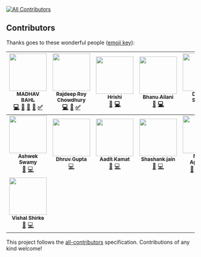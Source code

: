 [![All Contributors](https://img.shields.io/badge/all_contributors-15-orange.svg?style=flat-square)](#contributors)

## Contributors

Thanks goes to these wonderful people ([emoji key](https://github.com/kentcdodds/all-contributors#emoji-key)):

<!-- ALL-CONTRIBUTORS-LIST:START - Do not remove or modify this section -->
<!-- prettier-ignore -->
| [<img src="https://avatars2.githubusercontent.com/u/26179770?v=4" width="100px;"/><br /><sub><b>MADHAV BAHL</b></sub>](http://madhavbahl.tech/)<br />[💻](https://github.com/CodeToExpress/dailycodebase/commits?author=MadhavBahlMD "Code") [📝](#blog-MadhavBahlMD "Blogposts") [📖](https://github.com/CodeToExpress/dailycodebase/commits?author=MadhavBahlMD "Documentation") [🎨](#design-MadhavBahlMD "Design") [✅](#tutorial-MadhavBahlMD "Tutorials") | [<img src="https://avatars2.githubusercontent.com/u/32531173?v=4" width="100px;"/><br /><sub><b>Rajdeep Roy Chowdhury</b></sub>](http://www.linkedin.com/in/razdeeproychowdhury)<br />[💻](https://github.com/CodeToExpress/dailycodebase/commits?author=Razdeep "Code") [📖](https://github.com/CodeToExpress/dailycodebase/commits?author=Razdeep "Documentation") [✅](#tutorial-Razdeep "Tutorials") | [<img src="https://avatars1.githubusercontent.com/u/16208722?v=4" width="100px;"/><br /><sub><b>Hrishi</b></sub>](https://hrishi1999.github.io)<br />[📖](https://github.com/CodeToExpress/dailycodebase/commits?author=Hrishi1999 "Documentation") [💻](https://github.com/CodeToExpress/dailycodebase/commits?author=Hrishi1999 "Code") | [<img src="https://avatars1.githubusercontent.com/u/33101287?v=4" width="100px;"/><br /><sub><b>Bhanu Ailani</b></sub>](https://github.com/Bhanu0202)<br />[📖](https://github.com/CodeToExpress/dailycodebase/commits?author=Bhanu0202 "Documentation") [💻](https://github.com/CodeToExpress/dailycodebase/commits?author=Bhanu0202 "Code") | [<img src="https://avatars3.githubusercontent.com/u/35690440?v=4" width="100px;"/><br /><sub><b>Deepak Sharma</b></sub>](https://sourcerer.io/dsdsharma)<br />[📖](https://github.com/CodeToExpress/dailycodebase/commits?author=dsdsharma "Documentation") [💻](https://github.com/CodeToExpress/dailycodebase/commits?author=dsdsharma "Code") | [<img src="https://avatars2.githubusercontent.com/u/28749866?v=4" width="100px;"/><br /><sub><b>Ramanpreet Singh</b></sub>](https://github.com/Ramanpreet6262)<br />[📖](https://github.com/CodeToExpress/dailycodebase/commits?author=Ramanpreet6262 "Documentation") [💻](https://github.com/CodeToExpress/dailycodebase/commits?author=Ramanpreet6262 "Code") | [<img src="https://avatars1.githubusercontent.com/u/27620628?v=4" width="100px;"/><br /><sub><b>Anil Khatri</b></sub>](https://imkaka.github.io/)<br />[📖](https://github.com/CodeToExpress/dailycodebase/commits?author=imkaka "Documentation") [💻](https://github.com/CodeToExpress/dailycodebase/commits?author=imkaka "Code") |
| :---: | :---: | :---: | :---: | :---: | :---: | :---: |
| [<img src="https://avatars0.githubusercontent.com/u/39827514?v=4" width="100px;"/><br /><sub><b>Ashwek Swamy</b></sub>](https://github.com/ashwek)<br />[📖](https://github.com/CodeToExpress/dailycodebase/commits?author=ashwek "Documentation") [💻](https://github.com/CodeToExpress/dailycodebase/commits?author=ashwek "Code") | [<img src="https://avatars1.githubusercontent.com/u/32368107?v=4" width="100px;"/><br /><sub><b>Dhruv Gupta</b></sub>](https://github.com/dhruv-gupta14)<br />[💻](https://github.com/CodeToExpress/dailycodebase/commits?author=dhruv-gupta14 "Code") | [<img src="https://avatars0.githubusercontent.com/u/30969577?v=4" width="100px;"/><br /><sub><b>Aadit Kamat</b></sub>](https://sg.linkedin.com/in/aadit-kamat-12a5a8140)<br />[📖](https://github.com/CodeToExpress/dailycodebase/commits?author=aaditkamat "Documentation") [💻](https://github.com/CodeToExpress/dailycodebase/commits?author=aaditkamat "Code") | [<img src="https://avatars1.githubusercontent.com/u/20285786?v=4" width="100px;"/><br /><sub><b>Shashank jain</b></sub>](http://www.myshashank.tech)<br />[📖](https://github.com/CodeToExpress/dailycodebase/commits?author=Shashankjain12 "Documentation") [💻](https://github.com/CodeToExpress/dailycodebase/commits?author=Shashankjain12 "Code") | [<img src="https://avatars3.githubusercontent.com/u/22260031?v=4" width="100px;"/><br /><sub><b>Moulik Aggarwal</b></sub>](https://github.com/moulikcipherX)<br />[💬](#question-moulikcipherX "Answering Questions") [📝](#blog-moulikcipherX "Blogposts") [💻](https://github.com/CodeToExpress/dailycodebase/commits?author=moulikcipherX "Code") [📖](https://github.com/CodeToExpress/dailycodebase/commits?author=moulikcipherX "Documentation") | [<img src="https://avatars3.githubusercontent.com/u/21277179?v=4" width="100px;"/><br /><sub><b>Prateek Surana</b></sub>](http://prateeksurana.me)<br />[📖](https://github.com/CodeToExpress/dailycodebase/commits?author=prateek3255 "Documentation") [💻](https://github.com/CodeToExpress/dailycodebase/commits?author=prateek3255 "Code") | [<img src="https://avatars2.githubusercontent.com/u/43927436?v=4" width="100px;"/><br /><sub><b>shivank86</b></sub>](https://github.com/shivank86)<br />[💻](https://github.com/CodeToExpress/dailycodebase/commits?author=shivank86 "Code") |
| [<img src="https://avatars2.githubusercontent.com/u/25405726?v=4" width="100px;"/><br /><sub><b>Vishal Shirke</b></sub>](https://github.com/vishalshirke7)<br />[📖](https://github.com/CodeToExpress/dailycodebase/commits?author=vishalshirke7 "Documentation") [💻](https://github.com/CodeToExpress/dailycodebase/commits?author=vishalshirke7 "Code") |
<!-- ALL-CONTRIBUTORS-LIST:END -->

This project follows the [all-contributors](https://github.com/kentcdodds/all-contributors) specification. Contributions of any kind welcome!
